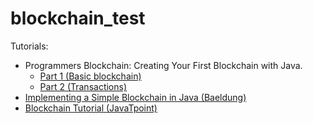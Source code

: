 # blockchain_test

Tutorials:
- Programmers Blockchain: Creating Your First Blockchain with Java.
  - [Part 1 (Basic blockchain)](https://medium.com/programmers-blockchain/create-simple-blockchain-java-tutorial-from-scratch-6eeed3cb03fa)
  - [Part 2 (Transactions)](https://medium.com/programmers-blockchain/creating-your-first-blockchain-with-java-part-2-transactions-2cdac335e0ce)
- [Implementing a Simple Blockchain in Java (Baeldung)](https://www.baeldung.com/java-blockchain)
- [Blockchain Tutorial (JavaTpoint)](https://www.javatpoint.com/blockchain-tutorial)
